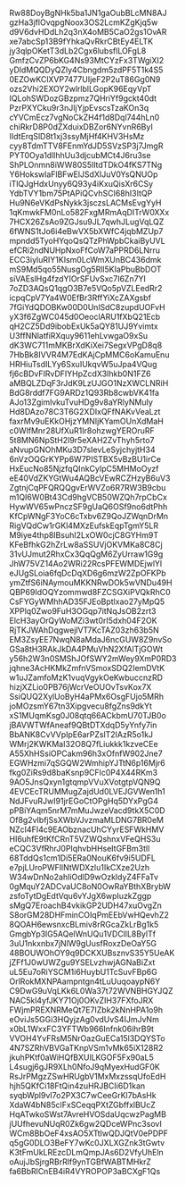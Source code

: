 Rw88DoyBgNHk5ba1JN1gaOubBLcMN8AJ
gzHa3jflOvqpgNoox3OS2LcmKZgKjq5w
d9V6dvHDdLh2q3nX4oMB5CaO2gs1OvAR
xe7abcSp13B9fYhkaQvRkrCBtEy4ELTK
jy3qlpOKetT3dLb2Cgx6lubsflLOFgL8
GmfzCvZP6bKG4Ns93MtCYzFx3TWgiXI2
yDldMQQDyQZly4Cbngdm5zdPF5T1k4S5
0EZOwKClXVP7477UIjeF2P2uT86Gg0N9
ozs2Vhi2EXOY2wlrlblLGopK96EqyVpT
IQLohSWDozGBzpmz7QHriYf9gckt40dt
PzrPXYCku9r3nJIjYjpEvscsTzaKOn3q
cYVCmEcz7vgNoCkZH4f1d8Dql744hLn0
chiRkrD8P0dZXduixDBZor6NYvnR6ByI
IIdtErqSlD8t1xj3ssyMjHf4KHV3HsMz
cyy8TdmTTV8FEnmYdJD5SVzSP3j7JmgR
PYT0Oya1dllhhUu3djcubMCt4J6ru3se
ShPLOnmn8iWW80S5lItdTDkO4fKS7TNg
Y6HokswlaFlBFwElJSdXIJuV0YsQNUOp
iTlQJgHdxUnyy6Q93y4iKxuQisXr6CSy
YdbTVY1bm75PtAPiQCvhSCI68hI3ItQP
Hu9N6eVKdPsNykk3jsczsLACMsEvgYyH
1qKmwkFM0nLo582FxgMRmAqDITrW0XXx
7HCX26ZsAo9ZGJsu9JL7qwhJLugVqLQZ
6fWNS1tJo6i4eBwVX5bXWfC4jqbMZUp7
mpndd5TyoHYqoQsQTzPhWpbCkaiByUVL
efCRi2ndNUHpNxoFfCoW7aPPRD6LNrru
ECC3iyluRIY1KIsm0LcWmXUnBC436dmk
mS9Md5qo55NusgOg5Rll5KIaPbuBbDOT
siVAEslHg4fzdYIOrSFUvSxc7I6Zn7YI
7oZD3AQsQ1qgO3B7e5VQo5pVZLEedRr2
icpqCpV7Ya4W0EfBr3RffYiXcZAXgsbf
7fGiYdQDOBKw00D0UnlSdC8zupdUOFvH
yX3f6ZgWC045d0OeoclARU1fXbQ21Ecb
qH2CZ5Dd9ibobExUk5aQY81UJ9Yvimtx
U3ffNNlatfiRXquy9611ehLvwgaO9xSu
dK3WC711mMKBrXdKiXei7SegxVPgD8q8
7HbBk8IVVR4M7EdKAjCpMMC6oKamuEnu
HRHiuTsdILYy6SxuIUkqvW5uJpa4VQug
fj6cBDvFIRvDFIYHpZcdX3Ihkb0N1FZ6
aMBQLZDqF3rJdK9LzUJGO1NzXWCLNRiH
BdG8rddf7FG9ARDz1Q93Rb8cwbVK41fa
AJo13ZgimlvkuTvuHDg9v8aYRlyNMuIy
Hd8DAzo78C3T6G2XDIxQFfNAKvVeaLzt
faxrMv9uEKkOHjzYMNIjKYamOUnXdMaH
c0WlfMnr28UfXuR1Ir8ohzwgYEROruRF
5t8MN6NpStH2l9r5eXAH2ZvThyh5rto7
aNvupGNOhMKu3D7sIevLeSyjchyjtH34
6nVzOQGrKYPp6W7PISTBX5vBzBU1irCe
HxEucNo85NjzfqQInkCyIpC5MHMoOyzf
eE40VdZKYGtWu4AQBcVEwRCZHzyB6uV3
ZgtnjCqPFQRQQgvErWVZo6R7RW3B9cbu
m1QI6W0Bt43Cd9hgVCB50WZQh7rpCbCx
HywWV65wPnczSF9gUaQ6OSf9no6dtPhh
KfCpWNgF3YoC6cTxbv6Z9QoJZWqnDrMn
RigVQdCw1rGKl4MXzEufskEqpTgmY5LR
M9iye4thp8IBsuhI2LxOW0cjC8GYHm9T
KFeBfhkG2hZrLw8aSSUVjOKVMKa8C8Cj
31vUJmut2RhxCx3QqQgM6ZyUrraw1G9g
JhW75VZ14Ao2WRi22RcsPFEWMDEjwlYl
eJUgSLoia6fqDcDqXD6g6mzW2ZpOFKPb
ymZtfS6iNAymouMKKNRwDOk5wVNDu49H
QBP69IdOQYzommwd8FZCSGXiPVQkRhC0
CsFYGyWMhhAD35FJEoBptlxao27yMpQ5
XPPlq0Zwo9FuH3OGqp7itNqJsOB2zrt3
ElcH3ayOrQyWoMZi3wt0rI5dxh04F2OK
RjTKJWAhDqgwejlVT7KcTAZ03zh63b5N
EM3ZsyEE7NwqN8aMdaJ6ncGUW8Z9nvSo
GSa8tH3RAkJkDA4PMuVhN2XfAlTjGOWt
y56h2W3n0SMShJOfSWY2mWey9XmP0RD3
jqhne3AcHKMkZmfnVSmoxSDQ2IemDVtK
w1uJZamfoMzK1vuqVgykOeKwbuccnzRD
hizjXZLio0PB76jWcrVeOUOvTsvKox7X
SsiQUQ2XylUoByH4aPMx6OsgFUjo5MRh
joMOzsmY67tn3Xipgvecu8fgZns9dkYt
xS1MUqmKsg0J08qtq66ACkbmU70TJB0o
jBAVWTWfAneaf9QBtDTXdqD5yYnfy7in
BbANK8CvVVpIpE6arPZslT2IAzR5o1kJ
WMrj2KWKMaI32O8Q7fLiukkk1kzveCEe
A55XhHSsiOPCakm96h3xOfnfW902Jne7
EGWHzmi7qSGQW2WmhipYJTtN6p16Mjr6
fkg0ZiRs9d8baKsnp9CFlc0P4X44RKm3
9AO5JnsQxyn1gtqmpVVuXVotgtpVQN9Q
4EVCEcTRUMMugZajdUd0LVEJGVWen1h1
NdJFvuRJwI91jrEGoCtOPgHq5DYxPgG4
pPBiYAqm5nrM7mMuJwzeVacd9tkX5C0D
Of8g2vIbfjSsXWbVJvzmaMLDNG7BR0eM
NZcI4FI4c9EAObznacUhCYyrESFWkHMV
HI6uhfE9tKfCRnT5VZWQshnxVFeQHS3u
eCQC3VfRhrJ0PIqhvbHHseItGFBm3tll
68TddQs1cm1Di5ERa0NouK6fv9i5UDFL
e7pjLUroPWFllNtWDXzlu1IkCXze2Uzh
W34wDnNo2ahIiOdlD9wOzkldyZ4FFaTv
0gMquY2ADCvaUC8oN0OwRaYBthXBrybW
zsfoTytDgEdtVqu6vYJgX6wpIuzkZggp
sMgQ7EroachB4vkikGP2UDH47xuOvgZn
S8orGM28DHFminCOIqPmEEbVwHQevhZ2
8QOAH6ewsnxcBLmiv8rRGcaZkLrBg1k5
GmgbYp3lG5AQelWnUQu1VDCllL8BylTf
3uU1nkxnbx7jNlW9gUusfRoxzDeOaY5G
48BOUWOhOY9q9DCKXUBsznvS35Y5UeAK
jZFf1J0wUWZgu9YSELvzhwjAGNaBiZxt
uL5Eu7oRiYSCM1i6HuybU1TcSuvFBp6G
OrlRokMXNPAampntgn4tLuUuqoaypN6Y
C9DwG9uVqLKk6L0Wa37t72WVNBHGYJQZ
NAC5kl4yfJKY71Oj0OKvZIH37FXfoJRX
FWjmPREXNRMeQt7E7IZbk2kNnHPA1o9h
eOviJs5GGi3HQyjzAg0vdUvS4IJmJvNm
x0bL1WxxFC3YFTWb966Infnk06ihrB9t
VVOH4YvFRsM5NrOazGuECa15l3DQYSTo
4N7SZRhVBVGaTKnpVSm1vMk65iX128R2
jkuhPKtf0aWiHQfBXUlLKGOF5Fx90aL5
L4sugj6gJR9XLh0NfoJ9qMyexHudGF0K
RsJrPMgzZSwHRUgbV1MxMxzssqUfoEdH
hjh5QKfCi18FtQin4zuHRJBCIi6D1kan
syqbWpl9vI7o2PX3C7wCeeGrKl7bAsHk
XdaW4bN85clFxSCeqqPXtZGbffxlBUcZ
HqATwkoSWst7AvreHVOSdaUqcwzPagMB
jUUfhevuNUqR0Zk6gw2QDceWPnc3sovI
WCm8BbOeF4xsAO5XTtIwQDJQtV0ePDPF
q5gG0DLO3BeFY7wKc0JXLXGZnk3tGwtv
K3tFmUkLREzcDLmQmpJAs6D2VfyUhEln
oAujJbSjrgRBrRlf9ynTGBfWABTMHkrZ
fa6BbRlCnEB4iR4VYROPOP3aBCXgF1Qs
